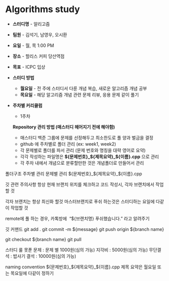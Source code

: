 <h1> Algorithms study</h1>

-	**스터디명** -  알리고즘

-	**팀원** - 김석기, 남영우, 오시환

-	**요일** - 월, 목 1:00 PM

-	**장소** - 할리스 커피 당산역점

-	**목표** - ICPC 입상

-	**스터디 방법**

	-	**월요일** - 전 주에 스터디서 다룬 개념 복습, 새로운 알고리즘 개념 공부
	-	**목요일** - 해당 알고리즘 개념 관련 문제 리뷰, 응용 문제 같이 풀기

-	**주차별 커리큘럼**

	-	1주차 
	
	**Repository 관리 방법 (매스터디 헤어지기 전에 해야함)**

	-	매스터디 백준 그룹에 문제를 선정해두고 최소한도로 풀 양과 벌금을 결정
	-	github 에 주차별로 폴더 관리 (ex: week1, week2)
	-	각 문제별로 폴더를 파서 관리 (문제 번호와 명칭을 대략 영어로 요약)
	-	각각 작성하는 파일명은 **${문제번호}_${제목요약}_${이름}.cpp** 으로 관리
	-	각 주차 내에서 개념으로 분류할만한 것은 개념폴더로 만들어서 관리	



폴더구조
	주차별 관리
		문제별 관리
			${문제번호}_${제목요약}_${이름}.cpp

깃 관련 주의사항
항상 현재 브랜치 위치를 체크하고
코드 작성시, 각자 브랜치에서 작업할 것

각자 브랜치는 항상 최신화 할것
마스터브랜치로 푸쉬 하는것은 스터디하는 요일에 다같이 작업할 것

remote에 풀 하는 경우, 카톡방에  “${브랜치명} 푸쉬했습니다.” 라고 알려주기

깃 커맨드
git add .
git commit -m ${message}
git push origin ${branch name}

git checkout ${branch name}
git pull

스터디 룰
못푼 문제 : 문제 별 1000원(심의 가능)
지각비 : 5000원(심의 가능)
무단결석 : 밥사기
결석 : 10000원(심의 가능)

naming convention
${문제번호}_${제목요약}_${이름}.cpp
제목 요약은 월요일 또는 목요일에 다같이 정하기
